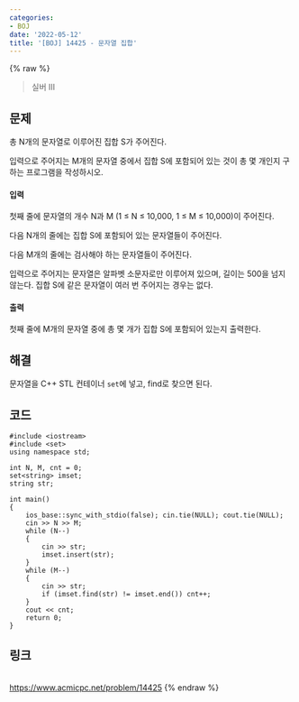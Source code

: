 ```yaml
---
categories:
- BOJ
date: '2022-05-12'
title: '[BOJ] 14425 - 문자열 집합'
---
```


{% raw %}
> 실버 III<br>

## 문제
총 N개의 문자열로 이루어진 집합 S가 주어진다.

입력으로 주어지는 M개의 문자열 중에서 집합 S에 포함되어 있는 것이 총 몇 개인지 구하는 프로그램을 작성하시오.

#### 입력
첫째 줄에 문자열의 개수 N과 M (1 ≤ N ≤ 10,000, 1 ≤ M ≤ 10,000)이 주어진다.

다음 N개의 줄에는 집합 S에 포함되어 있는 문자열들이 주어진다.

다음 M개의 줄에는 검사해야 하는 문자열들이 주어진다.

입력으로 주어지는 문자열은 알파벳 소문자로만 이루어져 있으며, 길이는 500을 넘지 않는다. 집합 S에 같은 문자열이 여러 번 주어지는 경우는 없다.

#### 출력
첫째 줄에 M개의 문자열 중에 총 몇 개가 집합 S에 포함되어 있는지 출력한다.

## 해결
문자열을 C++ STL 컨테이너 `set`에 넣고, find로 찾으면 된다.

## 코드
```
#include <iostream>
#include <set>
using namespace std;

int N, M, cnt = 0;
set<string> imset;
string str;

int main()
{
	ios_base::sync_with_stdio(false); cin.tie(NULL); cout.tie(NULL);
	cin >> N >> M;
	while (N--)
	{
		cin >> str;
		imset.insert(str);
	}
	while (M--)
	{
		cin >> str;
		if (imset.find(str) != imset.end()) cnt++;
	}
	cout << cnt;
	return 0;
}
```

## 링크
<br>https://www.acmicpc.net/problem/14425
{% endraw %}